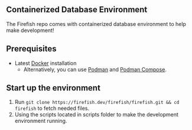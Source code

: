 ## Containerized Database Environment

The Firefish repo comes with containerized database environment to help make development!

## Prerequisites

- Latest [Docker](https://docs.docker.com/get-docker/) installation
    - Alternatively, you can use [Podman](https://podman.io/docs/installation) and [Podman Compose](https://github.com/containers/podman-compose).

## Start up the environment

1. Run `git clone https://firefish.dev/firefish/firefish.git && cd firefish` to fetch needed files.
1. Using the scripts located in scripts folder to make the development environment running.
